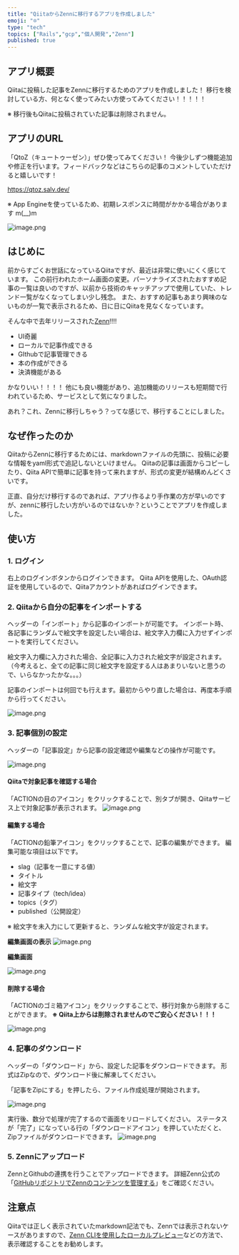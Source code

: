 ```yaml
---
title: "QiitaからZennに移行するアプリを作成しました" 
emoji: "🔯"
type: "tech" 
topics: ["Rails","gcp","個人開発","Zenn"]
published: true
---
```

## アプリ概要
Qiitaに投稿した記事をZennに移行するためのアプリを作成しました！
移行を検討している方、何となく使ってみたい方使ってみてください！！！！！

※ 移行後もQiitaに投稿されていた記事は削除されません。


## アプリのURL
「QtoZ（キュートゥーゼン）」ぜひ使ってみてください！
今後少しずつ機能追加や修正を行います。フィードバックなどはこちらの記事のコメントしていただけると嬉しいです！

https://qtoz.salv.dev/

※ App Engineを使っているため、初期レスポンスに時間がかかる場合があります m(__)m

![image.png](https://qiita-image-store.s3.ap-northeast-1.amazonaws.com/0/224082/76b81f76-45fb-1c4b-0f1d-637455c3185c.png)





## はじめに

前からすごくお世話になっているQiitaですが、最近は非常に使いにくく感じています。
この前行われたホーム画面の変更。パーソナライズされたおすすめ記事の一覧は良いのですが、以前から技術のキャッチアップで使用していた、トレンド一覧がなくなってしまい少し残念。
また、おすすめ記事もあまり興味のないものが一覧で表示されるため、日に日にQiitaを見なくなっています。

そんな中で去年リリースされた[Zenn](https://zenn.dev/)!!!!

- UI奇麗
- ローカルで記事作成できる
- GIthubで記事管理できる
- 本の作成ができる
- 決済機能がある

かなりいい！！！！
他にも良い機能があり、追加機能のリリースも短期間で行われているため、サービスとして気になりました。

あれ？これ、Zennに移行しちゃう？ってな感じで、移行することにしました。




## なぜ作ったのか

QiitaからZennに移行するためには、markdownファイルの先頭に、投稿に必要な情報をyaml形式で追記しないといけません。
Qiitaの記事は画面からコピーしたり、Qiita APIで簡単に記事を持って来れますが、形式の変更が結構めんどくさいです。


正直、自分だけ移行するのであれば、アプリ作るより手作業の方が早いのですが、zennに移行したい方がいるのではないか？ということでアプリを作成しました。



## 使い方

### 1. ログイン
右上のログインボタンからログインできます。
Qiita APIを使用した、OAuth認証を使用しているので、Qiitaアカウントがあればログインできます。


### 2. Qiitaから自分の記事をインポートする
ヘッダーの「インポート」から記事のインポートが可能です。
インポート時、各記事にランダムで絵文字を設定したい場合は、絵文字入力欄に入力せずインポートを実行してください。

絵文字入力欄に入力された場合、全記事に入力された絵文字が設定されます。
（今考えると、全ての記事に同じ絵文字を設定する人はあまりいないと思うので、いらなかったかな。。。）

記事のインポートは何回でも行えます。最初からやり直した場合は、再度本手順から行ってください。

![image.png](https://qiita-image-store.s3.ap-northeast-1.amazonaws.com/0/224082/c460c5fc-0a54-be2d-f590-4b08c62d8cd8.png)


### 3. 記事個別の設定
ヘッダーの「記事設定」から記事の設定確認や編集などの操作が可能です。

![image.png](https://qiita-image-store.s3.ap-northeast-1.amazonaws.com/0/224082/9d5b5251-d956-cdde-4cbf-db7f923f9c67.png)



#### Qiitaで対象記事を確認する場合
「ACTIONの目のアイコン」をクリックすることで、別タブが開き、Qiitaサービス上で対象記事が表示されます。
![image.png](https://qiita-image-store.s3.ap-northeast-1.amazonaws.com/0/224082/cd677457-5a8f-0295-1392-af11cc094cdf.png)


#### 編集する場合
「ACTIONの鉛筆アイコン」をクリックすることで、記事の編集ができます。
編集可能な項目は以下です。

- slag（記事を一意にする値）
- タイトル
- 絵文字
- 記事タイプ（tech/idea）
- topics（タグ）
- published（公開設定）

※ 絵文字を未入力にして更新すると、ランダムな絵文字が設定されます。

**編集画面の表示**
![image.png](https://qiita-image-store.s3.ap-northeast-1.amazonaws.com/0/224082/914de47a-b6b4-ec49-c3c7-507cb5558ba0.png)

**編集画面**

![image.png](https://qiita-image-store.s3.ap-northeast-1.amazonaws.com/0/224082/88d25ebe-88cf-be81-c4fc-51c1e4daba4e.png)




#### 削除する場合
「ACTIONのゴミ箱アイコン」をクリックすることで、移行対象から削除することができます。
**※ Qiita上からは削除されませんのでご安心ください！！！**

![image.png](https://qiita-image-store.s3.ap-northeast-1.amazonaws.com/0/224082/a441e347-4ccf-54f9-3486-e02e7cef7a22.png)



### 4. 記事のダウンロード
ヘッダーの「ダウンロード」から、設定した記事をダウンロードできます。
形式はZipなので、ダウンロード後に解凍してください。

「記事をZipにする」を押したら、ファイル作成処理が開始されます。

![image.png](https://qiita-image-store.s3.ap-northeast-1.amazonaws.com/0/224082/4b01a9a6-cb37-8db4-b7de-f30cc7a9d181.png)


実行後、数分で処理が完了するので画面をリロードしてください。
ステータスが「完了」になっている行の「ダウンロードアイコン」を押していただくと、Zipファイルがダウンロードできます。
![image.png](https://qiita-image-store.s3.ap-northeast-1.amazonaws.com/0/224082/fe952c5b-c01f-a415-1ca4-5c86dc27e79f.png)


### 5. Zennにアップロード
ZennとGithubの連携を行うことでアップロードできます。
詳細Zenn公式の「[GitHubリポジトリでZennのコンテンツを管理する](https://zenn.dev/zenn/articles/connect-to-github)」をご確認ください。


## 注意点
Qiitaでは正しく表示されていたmarkdown記法でも、Zennでは表示されないケースがありますので、[Zenn CLIを使用したローカルプレビュー](https://zenn.dev/zenn/articles/zenn-cli-guide#%E3%83%97%E3%83%AC%E3%83%93%E3%83%A5%E3%83%BC%E3%81%99%E3%82%8B)などの方法で、表示確認することをお勧めします。



